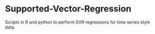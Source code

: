 # Supported-Vector-Regression
Scripts in R and python to perform SVR regressions for time series style data.
